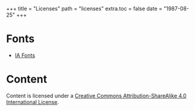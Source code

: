 +++
title = "Licenses"
path = "licenses"
extra.toc = false
	date = "1987-08-25"
+++

# Fonts

* [IA Fonts](https://github.com/iaolo/iA-Fonts/blob/master/iA%20Writer%20Quattro/LICENSE.md)

# Content
Content is licensed under a <a rel="license" href="http://creativecommons.org/licenses/by-sa/4.0/">Creative Commons Attribution-ShareAlike 4.0 International License</a>.
